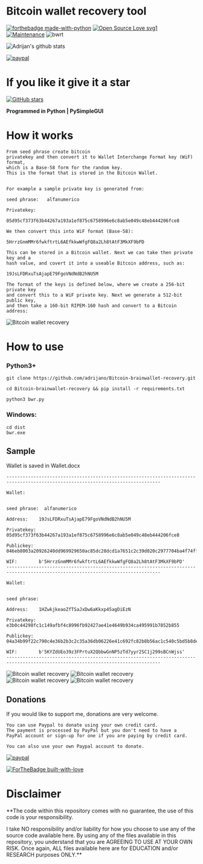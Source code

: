 # Bitcoin wallet recovery tool
[![forthebadge made-with-python](http://ForTheBadge.com/images/badges/made-with-python.svg)](https://www.python.org/)
[![Open Source Love svg1](https://badges.frapsoft.com/os/v1/open-source.svg?v=103)](https://github.com/adrijano/Bitcoin-brainwallet-recovery/)
[![Maintenance](https://img.shields.io/badge/Maintained%3F-yes-green.svg)](https://github.com/adrijano/Bitcoin-brainwallet-recovery/graphs/commit-activity)
![bwrt](MainImage.png)

![Adrijan's github stats](https://github-readme-stats.vercel.app/api?username=adrijano&show_icons=true)

[![paypal](https://www.paypalobjects.com/en_US/i/btn/btn_donateCC_LG.gif)](https://www.paypal.com/donate/?cmd=_s-xclick&hosted_button_id=PFB6A6HLAQHC2&source=url)

# If you like it give it a star

[![GitHub stars](https://img.shields.io/github/stars/adrijano/Bitcoin-brainwallet-recovery.svg?style=social&label=Star&maxAge=2592000)](https://github.com/adrijano/Bitcoin-brainwallet-recovery/)

**Programmed in Python | PySimpleGUI**

# How it works
```
From seed phrase create bitcoin
privatekey and then convert it to Wallet Interchange Format key (WiF) format, 
which is a Base-58 form for the random key. 
This is the format that is stored in the Bitcoin Wallet. 


For example a sample private key is generated from:

seed phrase:   alfanumerico

Privatekey:  

05d95cf373f63b44267a193a1ef875c6758996e6c8ab5e049c48eb444206fce8

We then convert this into WiF format (Base-58):

5HrrzGnmMMr6fwkftrtL6AEfkkwWfgFQ8a2Lh8tAtF3MkXF9bPD

This can be stored in a Bitcoin wallet. Next we can take then private key and a 
hash value, and covert it into a useable Bitcoin address, such as:

19JsLFDRxuTsAjapE79FgoVNdNdB2hNU5M

The format of the keys is defined below, where we create a 256-bit private key 
and convert this to a WiF private key. Next we generate a 512-bit public key, 
and then take a 160-bit RIPEM-160 hash and convert to a Bitcoin address:

```
![Bitcoin wallet recovery](bithash.png)

# How to use

### Python3+
```
git clone https://github.com/adrijano/Bitcoin-brainwallet-recovery.git

cd Bitcoin-brainwallet-recovery && pip install -r requirements.txt

python3 bwr.py
```


### Windows:
```
cd dist 
bwr.exe

```
## Sample

Wallet is saved in Wallet.docx

```
-------------------------------------------------------------------------------------------------------------------------------

Wallet: 


seed phrase:  alfanumerico

Address:    19JsLFDRxuTsAjapE79FgoVNdNdB2hNU5M

Privatekey: 05d95cf373f63b44267a193a1ef875c6758996e6c8ab5e049c48eb444206fce8

Publickey:  046eb8003a20926240dd969929650ac85dc28dcd1a7651c2c39d020c2977704ba4f74ff0ad50361aa7c557d962ccccde34cf7ed7a85e10440c40647c6d17f5b08d

WIF:        b'5HrrzGnmMMr6fwkftrtL6AEfkkwWfgFQ8a2Lh8tAtF3MkXF9bPD'
-------------------------------------------------------------------------------------------------------------------------------

Wallet: 


seed phrase: 
  
Address:    1HZwkjkeaoZfTSaJxDw6aKkxp45agDiEzN

Privatekey: e3b0c44298fc1c149afbf4c8996fb92427ae41e4649b934ca495991b7852b855

Publickey:  04a34b99f22c790c4e36b2b3c2c35a36db06226e41c692fc82b8b56ac1c540c5bd5b8dec5235a0fa8722476c7709c02559e3aa73aa03918ba2d492eea75abea235

WIF:        b'5KYZdUEo39z3FPrtuX2QbbwGnNP5zTd7yyr2SC1j299sBCnWjss'
-------------------------------------------------------------------------------------------------------------------------------

```
![Bitcoin wallet recovery](screenshot.PNG)
![Bitcoin wallet recovery](screen1.PNG)
![Bitcoin wallet recovery](screen2.PNG)
![Bitcoin wallet recovery](screenshot1.PNG)

## Donations
If you would like to support me, donations are very welcome.

```
You can use Paypal to donate using your own credit card. 
The payment is processed by PayPal but you don't need to have a
PayPal account or sign-up for one if you are paying by credit card.

You can also use your own Paypal account to donate.
```
[![paypal](https://www.paypalobjects.com/en_US/i/btn/btn_donateCC_LG.gif)](https://www.paypal.com/donate/?cmd=_s-xclick&hosted_button_id=PFB6A6HLAQHC2&source=url)

[![ForTheBadge built-with-love](http://ForTheBadge.com/images/badges/built-with-love.svg)](https://github.com/adrijano/Bitcoin-brainwallet-recovery/)



# Disclaimer


**The code within this repository comes with no guarantee, the use of this code is your responsibility.

I take NO responsibility and/or liability for how you choose to use any of the source code available here. By using any of the files available in this repository, you understand that you are AGREEING TO USE AT YOUR OWN RISK. Once again, ALL files available here are for EDUCATION and/or RESEARCH purposes ONLY.**


